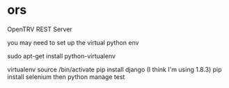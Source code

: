 # ors
OpenTRV REST Server

you may need to set up the virtual python env

sudo apt-get install python-virtualenv

virtualenv <directory name for virtualenv>
source <directory of virtualenv>/bin/activate
pip install django (I think I'm using 1.8.3)
pip install selenium
then python manage test

